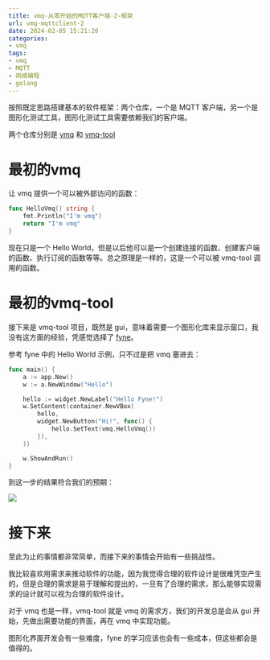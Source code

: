 ```yaml
---
title: vmq-从零开始的MQTT客户端-2-框架
url: vmq-mqttclient-2
date: 2024-02-05 15:21:20
categories:
- vmq
tags:
- vmq
- MQTT
- 网络编程
- golang
---
```


按照既定思路搭建基本的软件框架：两个仓库，一个是 MQTT 客户端，另一个是图形化测试工具，图形化测试工具需要依赖我们的客户端。

<!-- more -->

两个仓库分别是 [vmq](https://github.com/vitsumoc/vmq) 和 [vmq-tool](https://github.com/vitsumoc/vmq-tool)

# 最初的vmq

让 vmq 提供一个可以被外部访问的函数：

```go test.go
func HelloVmq() string {
	fmt.Println("I'm vmq")
	return "I'm vmq"
}
```

现在只是一个 Hello World，但是以后他可以是一个创建连接的函数、创建客户端的函数、执行订阅的函数等等。总之原理是一样的，这是一个可以被 vmq-tool 调用的函数。

# 最初的vmq-tool

接下来是 vmq-tool 项目，既然是 gui，意味着需要一个图形化库来显示窗口，我没有这方面的经验，凭感觉选择了 [fyne](https://fyne.io/)。

参考 fyne 中的 Hello World 示例，只不过是把 vmq 塞进去：

```go test.go
func main() {
	a := app.New()
	w := a.NewWindow("Hello")

	hello := widget.NewLabel("Hello Fyne!")
	w.SetContent(container.NewVBox(
		hello,
		widget.NewButton("Hi!", func() {
			hello.SetText(vmq.HelloVmq())
		}),
	))

	w.ShowAndRun()
}
```

到这一步的结果符合我们的预期：

![](test.png)

# 接下来

至此为止的事情都非常简单，而接下来的事情会开始有一些挑战性。

我比较喜欢用需求来推动软件的功能，因为我觉得合理的软件设计是很难凭空产生的，但是合理的需求是易于理解和提出的，一旦有了合理的需求，那么能够实现需求的设计就可以视为合理的软件设计。

对于 vmq 也是一样，vmq-tool 就是 vmq 的需求方，我们的开发总是会从 gui 开始，先做出需要功能的界面，再在 vmq 中实现功能。

图形化界面开发会有一些难度，fyne 的学习应该也会有一些成本，但这些都会是值得的。